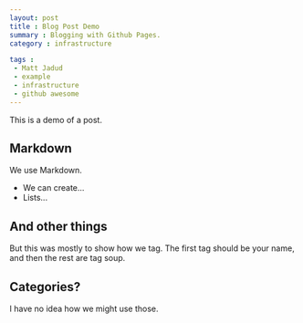 ```yaml
---
layout: post
title : Blog Post Demo
summary : Blogging with Github Pages.
category : infrastructure

tags : 
 - Matt Jadud
 - example
 - infrastructure
 - github awesome
---
```


This is a demo of a post.

## Markdown

We use Markdown.

* We can create...
* Lists...

## And other things

But this was mostly to show how we tag. The first tag should be your name, and then the rest are tag soup.

## Categories?

I have no idea how we might use those.